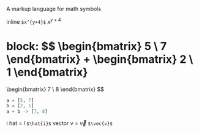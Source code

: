A markup language for math symbols

inline `$x^{y+4}$` $x^{y+4}$ 

block:
$$
\begin{bmatrix}
5 \\
7
\end{bmatrix}
+
\begin{bmatrix}
2 \\ 1
\end{bmatrix}
=
\begin{bmatrix}
7 \\ 8
\end{bmatrix}
$$
```python
a = [5, 7]
b = [2, 1]
a + b -> [7, 8]
```

i hat = $\hat{i}$ `$\hat{i}$`
vector v = $\vec{v}$ `$\vec{v}$`
